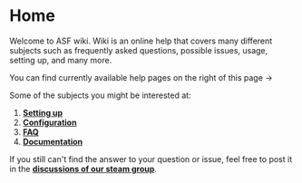 # Home

Welcome to ASF wiki. Wiki is an online help that covers many different subjects such as frequently asked questions, possible issues, usage, setting up, and many more.

You can find currently available help pages on the right of this page ->

Some of the subjects you might be interested at:
1. **[Setting up](https://github.com/JustArchi/ArchiSteamFarm/wiki/Setting-up)**
2. **[Configuration](https://github.com/JustArchi/ArchiSteamFarm/wiki/Configuration)**
3. **[FAQ](https://github.com/JustArchi/ArchiSteamFarm/wiki/FAQ)**
4. **[Documentation](https://github.com/JustArchi/ArchiSteamFarm/wiki/Documentation)**

If you still can't find the answer to your question or issue, feel free to post it in the **[discussions of our steam group](http://steamcommunity.com/groups/ascfarm/discussions/1/)**.